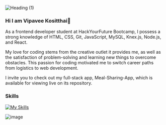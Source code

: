 
![Heading (1)](https://user-images.githubusercontent.com/94117213/234127857-b3b2e85d-0112-48c7-848b-c585d3b4bc76.png)

### Hi I am Vipavee Kositthai👋

As a frontend developer student at HackYourFuture Bootcamp, I possess a strong knowledge of HTML, CSS, Git, JavaScript, MySQL, Knex.js, Node.js, and React. 

My love for coding stems from the creative outlet it provides me, as well as the satisfaction of problem-solving and learning new things to overcome obstacles. This passion for coding motivated me to switch career paths from logistics to web development.

I invite you to check out my full-stack app, Meal-Sharing-App, which is available for viewing live on its repository.

### Skills 
[![My Skills](https://skillicons.dev/icons?i=react,typescript,js,css,bootstrap,html,nodejs,mysql,postman,git)](https://skillicons.dev)

![image](https://www.codewars.com/users/Kositthai/badges/large)
